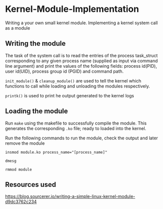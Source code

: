 # Kernel-Module-Implementation
Writing a your own small kernel module. Implementing a kernel system call as a module

## Writing the module

The task of the system call
is to read the entries of the process task_struct corresponding to any
given process name (supplied as input via command line argument) and print the
values of the following fields: process id(PID), user id(UID), process group id (PGID) and command
path.

`init_module()` & `cleanup_module()` are used to tell the kernel which functions to call while loading and unloading the modules respectively.

`printk()` is used to print he output generated to the kernel logs  

## Loading the module

Run `make` using the makefile to successfully compile the module. This generates the corresponding `.ko` file; ready to loaded into the kernel.

Run the following commands to run the module, check the output and later remove the module

```
insmod module.ko process_name="[process_name]"

dmesg

rmmod module

```

## Resources used

https://blog.sourcerer.io/writing-a-simple-linux-kernel-module-d9dc3762c234 

